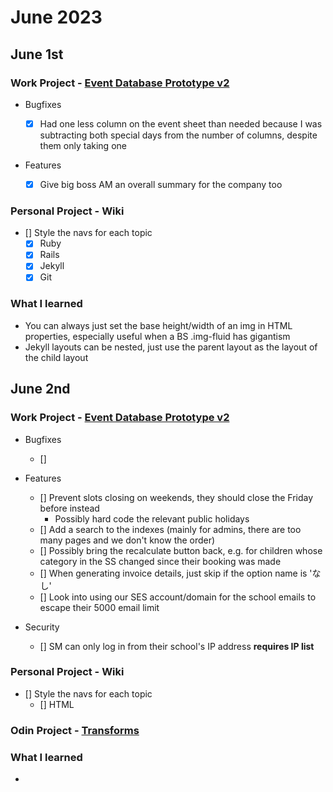# June 2023

## June 1st

### Work Project - [Event Database Prototype v2](https://github.com/Brett-Tanner/db_prototype_v2.git)

- Bugfixes

  - [x] Had one less column on the event sheet than needed because I was subtracting both special days from the number of columns, despite them only taking one

- Features

  - [x] Give big boss AM an overall summary for the company too

### Personal Project - Wiki

- [] Style the navs for each topic
  - [x] Ruby
  - [x] Rails
  - [x] Jekyll
  - [x] Git

### What I learned

- You can always just set the base height/width of an img in HTML properties, especially useful when a BS .img-fluid has gigantism
- Jekyll layouts can be nested, just use the parent layout as the layout of the child layout

## June 2nd

### Work Project - [Event Database Prototype v2](https://github.com/Brett-Tanner/db_prototype_v2.git)

- Bugfixes

  - []

- Features

  - [] Prevent slots closing on weekends, they should close the Friday before instead
    - Possibly hard code the relevant public holidays
  - [] Add a search to the indexes (mainly for admins, there are too many pages and we don't know the order)
  - [] Possibly bring the recalculate button back, e.g. for children whose category in the SS changed since their booking was made
  - [] When generating invoice details, just skip if the option name is 'なし'
  - [] Look into using our SES account/domain for the school emails to escape their 5000 email limit

- Security

  - [] SM can only log in from their school's IP address **requires IP list**

### Personal Project - Wiki

- [] Style the navs for each topic
  - [] HTML

### Odin Project - [Transforms](https://www.theodinproject.com/lessons/advanced-html-and-css-transforms)

### What I learned

-
